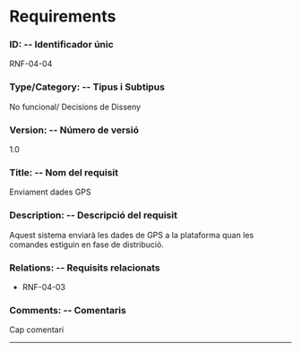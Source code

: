 # Requirements 

### ID: -- Identificador únic

RNF-04-04

### Type/Category: -- Tipus i Subtipus

No funcional/ Decisions de Disseny

### Version: -- Número de versió

1.0

### Title: -- Nom del requisit

Enviament dades GPS

### Description: -- Descripció del requisit

Aquest sistema enviarà les dades de GPS a la plataforma quan les comandes estiguin en fase de distribució.

### Relations: -- Requisits relacionats

* RNF-04-03

### Comments: -- Comentaris

Cap comentari

---
